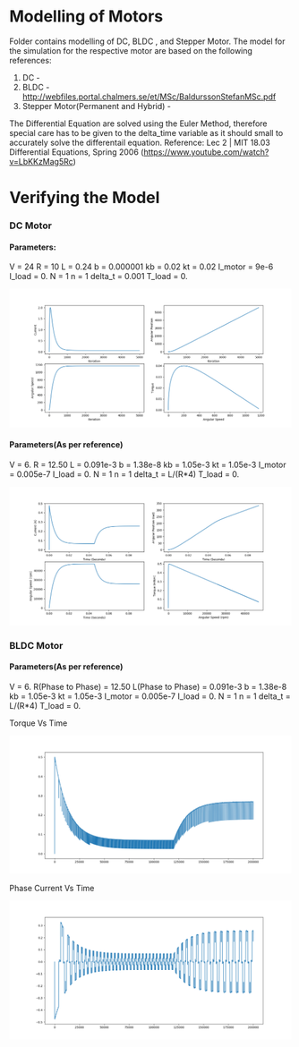 # Modelling of Motors

Folder contains modelling of DC, BLDC , and Stepper Motor. The model for the simulation for the respective motor are based on the following references:
1) DC - 
2) BLDC - http://webfiles.portal.chalmers.se/et/MSc/BaldurssonStefanMSc.pdf
3) Stepper Motor(Permanent and Hybrid) -

The Differential Equation are solved using the Euler Method, therefore special care has to be given to the delta_time variable as it should small to accurately solve the differentail equation.
Reference: Lec 2 | MIT 18.03 Differential Equations, Spring 2006 (https://www.youtube.com/watch?v=LbKKzMag5Rc) 

# Verifying the Model

### DC Motor

#### Parameters:

V = 24
    R = 10
    L = 0.24
    b = 0.000001
    kb = 0.02
    kt = 0.02
    I_motor = 9e-6
    I_load = 0.
    N = 1
    n = 1
    delta_t = 0.001
    T_load = 0.

![](DC_motor.png)


#### Parameters(As per reference)

V = 6.
R = 12.50
L = 0.091e-3
b = 1.38e-8
kb = 1.05e-3
kt = 1.05e-3
I_motor = 0.005e-7
I_load = 0.
N = 1
n = 1
delta_t = L/(R*4)
T_load = 0.

![](DC_motor_Validation.png)
### BLDC Motor

#### Parameters(As per reference)

V = 6.
R(Phase to Phase) = 12.50
L(Phase to Phase)  = 0.091e-3
b = 1.38e-8
kb = 1.05e-3
kt = 1.05e-3
I_motor = 0.005e-7
I_load = 0.
N = 1
n = 1
delta_t = L/(R*4)
T_load = 0.

Torque Vs Time

![](torque_time.png)


Phase Current Vs Time

![](PHASE_CURRENT.png)
